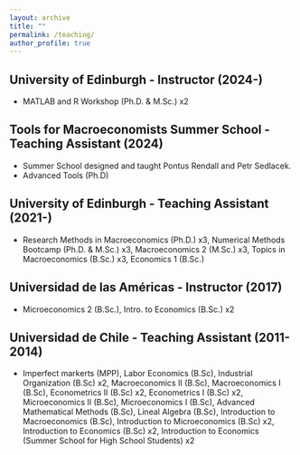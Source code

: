 ```yaml
---
layout: archive
title: ""
permalink: /teaching/
author_profile: true
---
```


## University of Edinburgh - Instructor (2024-)

* MATLAB and R Workshop (Ph.D. & M.Sc.) x2

## Tools for Macroeconomists Summer School - Teaching Assistant (2024)

* Summer School designed and taught Pontus Rendall and Petr Sedlacek.
* Advanced Tools (Ph.D)

## University of Edinburgh - Teaching Assistant (2021-)

* Research Methods in Macroeconomics (Ph.D.) x3, Numerical Methods Bootcamp (Ph.D. & M.Sc.) x3, Macroeconomics 2 (M.Sc.) x3, Topics in Macroeconomics (B.Sc.) x3,  Economics 1 (B.Sc.)

## Universidad de las Américas - Instructor (2017)

* Microeconomics 2 (B.Sc.), Intro. to Economics (B.Sc.) x2

## Universidad de Chile - Teaching Assistant (2011-2014)

* Imperfect markerts (MPP), Labor Economics (B.Sc), Industrial Organization (B.Sc) x2, Macroeconomics II (B.Sc), Macroeconomics I (B.Sc), Econometrics II (B.Sc) x2, Econometrics I (B.Sc) x2, Microeconomics II (B.Sc), Microeconomics I (B.Sc), Advanced Mathematical Methods (B.Sc), Lineal Algebra (B.Sc), Introduction to Macroeconomics (B.Sc), Introduction to Microeconomics (B.Sc) x2, Introduction to Economics (B.Sc) x2, Introduction to Economics (Summer School for High School Students) x2
